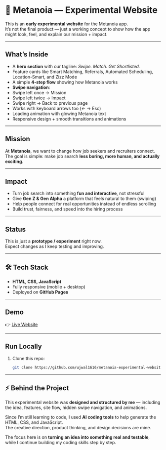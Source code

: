 # 🌌 Metanoia — Experimental Website  

This is an **early experimental website** for the Metanoia app.  
It’s not the final product — just a working concept to show how the app might look, feel, and explain our mission + impact.  

---

##  What’s Inside
-  A **hero section** with our tagline: *Swipe. Match. Get Shortlisted.*  
-  Feature cards like Smart Matching, Referrals, Automated Scheduling, Location-Smart, and Zizz Mode  
-  A simple **4-step flow** showing how Metanoia works  
-  **Swipe navigation**:  
  - Swipe left once → Mission  
  - Swipe left twice → Impact  
  - Swipe right → Back to previous page  
  - Works with keyboard arrows too (← → Esc)  
-  Loading animation with glowing Metanoia text  
-  Responsive design + smooth transitions and animations  

---

##  Mission
At **Metanoia**, we want to change how job seekers and recruiters connect.  
The goal is simple: make job search **less boring, more human, and actually exciting**.  

---

##  Impact
- Turn job search into something **fun and interactive**, not stressful  
- Give **Gen Z & Gen Alpha** a platform that feels natural to them (swiping)  
- Help people connect for real opportunities instead of endless scrolling  
- Build trust, fairness, and speed into the hiring process  

---

##  Status
This is just a **prototype / experiment** right now.  
Expect changes as I keep testing and improving.  

---

## 🛠 Tech Stack
- **HTML, CSS, JavaScript**  
- Fully responsive (mobile + desktop)  
- Deployed on **GitHub Pages**  

---

##  Demo
👉 [Live Website](https://ujwal1616.github.io/metanoia-experimental-website/)  

---

##  Run Locally
1. Clone this repo:  
   ```bash
   git clone https://github.com/ujwal1616/metanoia-experimental-website.git

---

## ⚡ Behind the Project
This experimental website was **designed and structured by me** — including the idea, features, site flow, hidden swipe navigation, and animations.  

Since I’m still learning to code, I used **AI coding tools** to help generate the HTML, CSS, and JavaScript.  
The creative direction, product thinking, and design decisions are mine.  

The focus here is on **turning an idea into something real and testable**, while I continue building my coding skills step by step.  



